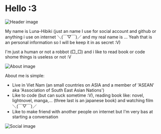 
# Hello :3

![Header image]('./data/image/github_profile_image_header.png')


My name is Luna-Hibiki (just an name I use for social account and github or anything i use on internet ＼(￣▽￣)／ and my real name is ... Yeah that is an personal information so I will be keep it in as secret :V)

I'm just a human or not a robbot (□_□) and i like to read book or code shome things is useless or not :V


![About image]('./data/img/github_profile_image_about.png')

About me is simple:

- Live in Viet Nam (an small countries on ASIA and a member of 'ASEAN' aka 'Association of South East Asian Nations')
- Like to code (but can suck sometime :V), reading book like: novel, lightnovel, manga,... (three last is an japanese book) and watching film ＼(￣▽￣)／
- Like to make friend with another people on internet but I'm very bas at starting a conversation

![Social image]('./data/img/github_profile_image_social.png')
